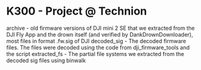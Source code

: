 K300 - Project @ Technion
=========================
archive - old firmware versions of DJI mini 2 SE that we extracted from the DJI Fly App and the drown itself (and verified by DankDrownDownloader), most files in format .fw.sig of DJI
decoded_sig - The decoded firmware files. The files were decoded using the code from dji_firmware_tools and the script 
extracted_fs - The partial file systems we extracted from the decoded sig files using binwalk


